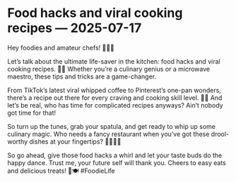# Food hacks and viral cooking recipes — 2025-07-17

Hey foodies and amateur chefs! 🍔🥑🍰

Let’s talk about the ultimate life-saver in the kitchen: food hacks and viral cooking recipes. 🙌🏼 Whether you’re a culinary genius or a microwave maestro, these tips and tricks are a game-changer.

From TikTok’s latest viral whipped coffee to Pinterest’s one-pan wonders, there’s a recipe out there for every craving and cooking skill level. 🎥📌 And let’s be real, who has time for complicated recipes anyways? Ain’t nobody got time for that!

So turn up the tunes, grab your spatula, and get ready to whip up some culinary magic. Who needs a fancy restaurant when you’ve got these drool-worthy dishes at your fingertips? 🎵👩🏽‍🍳

So go ahead, give those food hacks a whirl and let your taste buds do the happy dance. Trust me, your future self will thank you. Cheers to easy eats and delicious treats! 🎉🍽 #FoodieLife